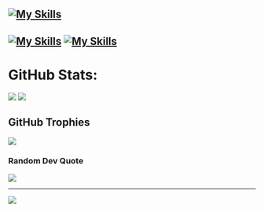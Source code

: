 

[![My Skills](https://skillicons.dev/icons?i=py,git,github,discord,bots,sqlite,neovim,rust,&perline=5)](https://skillicons.dev)
--
[![My Skills](https://skillicons.dev/icons?i=html,css,js,bootstrap,jquery,unity,django,ai,arduino,java,cs,bash,linux&perline=5)](https://skillicons.dev)
[![My Skills](https://skillicons.dev/icons?i=photoshop,unity,js,vue,java,cpp,cs,kotlin,django,&perline=5)](https://skillicons.dev)
---

# GitHub Stats:

![](https://github-readme-streak-stats.herokuapp.com/?user=maverik-io&theme=monokai&hide_border=true) ![](https://github-readme-stats.vercel.app/api/top-langs/?username=maverik-io&theme=monokai&hide_border=true&include_all_commits=true&count_private=true&layout=compact)

## GitHub Trophies
![](https://github-profile-trophy.vercel.app/?username=maverik-io&theme=monokai&noame=true&no-bg=false&margin-w=5)

### Random Dev Quote
![](https://quotes-github-readme.vercel.app/api?type=horizontal&theme=monokai)

---
![](https://www.codewars.com/users/maverik-io/badges/large)
